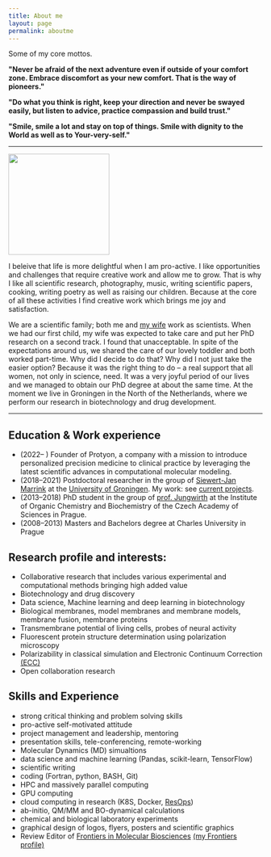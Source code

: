 ```yaml
---
title: About me
layout: page
permalink: aboutme
---
```


Some of my core mottos.

**"Never be afraid of the next adventure 
   even if outside of your comfort zone.
   Embrace discomfort as your new comfort.
   That is the way of pioneers."**

**"Do what you think is right, 
   keep your direction and 
   never be swayed easily, 
   but
   listen to advice,
   practice compassion and
   build trust."**
   
**"Smile, smile a lot
   and stay on top of things.
   Smile with dignity 
   to the World 
   as well as 
   to Your-very-self."**


<HR>

<img src="https://avatars2.githubusercontent.com/u/12782348?s=460&v=4" style="width: 200px;" class="inline-left"/>

I beleive that life is more delightful
when I am pro-active. 
I like opportunities and challenges
that require creative work and allow me to grow. 
That is why I like all
scientific research, 
photography,
music,
writing scientific papers,
cooking,
writing poetry 
as well as
raising our children. 
Because at the core of all these activities
I find creative work
which brings me joy and satisfaction. 

We are a scientific family;
both me and [my wife](https://miss-biophys.tumblr.com/) 
work as scientists.
When we had our first child, 
my wife was expected to take care 
and put her PhD research on a second track. 
I found that unacceptable. 
In spite of the expectations around us,
we shared the care of our lovely toddler
and both worked part-time.
Why did I decide to do that?
Why did I not just take the easier option?
Because it was the right thing to do –
a real support that all women, not only in science, need.
It was a very joyful period of our lives
and we managed to obtain our PhD degree at about the same time. 
At the moment we live in Groningen in the North of the Netherlands,
where we perform our research in biotechnology and drug development.




<HR>


## Education & Work experience

-   (2022– ) Founder of Protyon, a company with a mission 
to introduce personalized precision medicine to clinical practice 
by leveraging the latest scientific advances 
in computational molecular modeling. 
-   (2018–2021) Postdoctoral researcher in the group of [Siewert-Jan Marrink](http://cgmartini.nl/)
at the [University of Groningen](https://www.rug.nl/). 
My work: see [current projects](projects).
-   (2013–2018) PhD student in the group of [prof. Jungwirth](http://jungwirth.uochb.cas.cz/) 
at the Institute of Organic Chemistry and Biochemistry of the Czech Academy of Sciences in Prague.
-   (2008–2013) Masters and Bachelors degree at Charles University in Prague



## Research profile and interests:

-   Collaborative research that includes various 
experimental and computational methods 
bringing high added value
-   Biotechnology and drug discovery
-   Data science, Machine learning and deep learning in biotechnology
-   Biological membranes, model membranes and membrane models, membrane fusion, membrane proteins
-   Transmembrane potential of living cells, probes of neural activity
-   Fluorescent protein structure determination using polarization microscopy
-   Polarizability in classical simulation and Electronic Continuum Correction [(ECC)](blog/ECC-post)
-   Open collaboration research



## Skills and Experience

-   strong critical thinking and problem solving skills
-   pro-active self-motivated attitude
-   project management and leadership, mentoring
-   presentation skills, tele-conferencing, remote-working
-   Molecular Dynamics (MD) simualtions
-   data science and machine learning (Pandas, scikit-learn, TensorFlow)
-   scientific writing 
-   coding (Fortran, python, BASH, Git)
-   HPC and massively parallel computing
-   GPU computing
-   cloud computing in research (K8S, Docker, [ResOps](https://tsi-ccdoc.readthedocs.io/en/external/ResOps/2019/Agenda-2019.html))
-   ab-initio, QM/MM and BO-dynamical calculations
-   chemical and biological laboratory experiments
-   graphical design of logos, flyers, posters and scientific graphics
-   Review Editor of [Frontiers in Molecular Biosciences](https://www.frontiersin.org/journals/molecular-biosciences#) 
[(my Frontiers profile)](https://loop.frontiersin.org/people/709298/overview)


	

